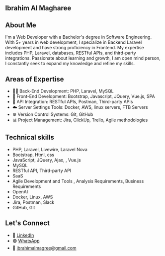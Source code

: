 Ibrahim Al Magharee
-----------------------------------
About Me
-----------------------------------
I'm a Web Developer with a Bachelor's degree in Software Engineering. With 5+ years in web development, I specialize in Backend Laravel development and have strong proficiency in Frontend. My expertise includes PHP, Laravel, databases, RESTful APIs, and third-party integrations. Passionate about learning and growth, I am open mind person, I constantly seek to expand my knowledge and refine my skills.

Areas of Expertise
------------------------------
- 🧑‍💻 Back-End Development: PHP, Laravel, MySQL
- 🎨 Front-End Development: Bootstrap, Javascript, JQuery, Vue.js, SPA
- 🔗 API Integration: RESTful APIs, Postman, Third-party APIs
- ☁️ Server Settings Tools: Docker, AWS, linux servers, FTB Servers
- ⚙️ Version Control Systems: Git, GitHub
- 📊 Project Management: Jira, ClickUp, Trello, Agile methodologies

Technical skills
-------------------------
- PHP, Laravel, Livewire, Laravel Nova
- Bootstrap, Html, css
- JavaScript, JQuery, Ajax, , Vue.js 
- MySQL
- RESTful API, Third-party API
- SaaS
- Agile Development and Tools , Analysis Requirements, Business Requirements  
- OpenAI 
- Docker, Linux, AWS
- Jira, Postman, Slack
- GitHub, Git

Let's Connect
----------------------------------------
- 💼 <a href="https://www.linkedin.com/in/ibrahim-al-magharee-79081b172/">LinkedIn</a>
- 🟢 <a href="https://api.whatsapp.com/send/?phone=972592197910&text&type=phone_number&app_absent=0]">WhatsApp</a>
- 📧 <a href="mailto:ibrahimalmagree@gmail.com">ibrahimalmagree@gmail.com</a>

<!--
**ibrahimalmagharee/ibrahimalmagharee** is a ✨ _special_ ✨ repository because its `README.md` (this file) appears on your GitHub profile.

Here are some ideas to get you started:

- 🔭 I’m currently working on ...
- 🌱 I’m currently learning ...
- 👯 I’m looking to collaborate on ...
- 🤔 I’m looking for help with ...
- 💬 Ask me about ...
- 📫 How to reach me: ...
- 😄 Pronouns: ...
- ⚡ Fun fact: ...
-->
